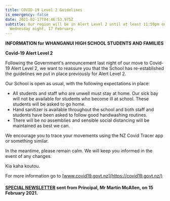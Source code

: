 ```yaml
---
title: COVID-19 Level 2 Guidelines
is_emergency: false
date: 2021-02-17T04:46:53.975Z
subtitle: Our region will be in Alert Level 2 until at least 11:59pm on
  Wednesday night, 17 February.
---
```

**INFORMATION for WHANGANUI HIGH SCHOOL STUDENTS AND FAMILIES**  

**Covid-19 Alert Level 2**  

Following the Government's announcement last night of our move to Covid-19 Alert Level 2,
we want to reassure you that the School has re-established the guidelines we put in place
previously for Alert Level 2.  

Our School is open as usual, with the following expectations in place:  

* All students and staff who are unwell must stay at home. Our sick bay will not be
  available for students who become ill at school. These students will be asked to go
  home.  
* Hand sanitizer is available throughout the school and both staff and students have
  been asked to follow good handwashing routines.  
* There will be no assemblies and sensible social distancing will be maintained as best
  we can.  

We encourage you to trace your movements using the NZ Covid Tracer app or something
similar.  

In the meantime, please remain calm. We will keep you informed in the event of any
changes.  

Kia kaha koutou.  

For more information go to [www.covid19.govt.nz](https://covid19.govt.nz/)

#### [SPECIAL NEWSLETTER](https://res.cloudinary.com/whanganuihigh/image/upload/v1613369969/newsletters/Special_Newsletter_-_February_2021.pdf) sent from Principal, Mr Martin McAllen, on 15 February 2021.